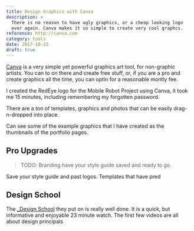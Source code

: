 ```yaml
---
title: Design Graphics with Canva
description: >
  There is no reason to have ugly graphics, or a cheap looking logo
  ever again. Canva makes it so simple to create very cool graphcs.
reference: http://canva.com
category: tools
date: 2017-10-22
draft: true
---
```


[Canva](http://canva.com) is a very simple yet powerful graphics art
tool, for non-graphic artists.  You can to on there and create free
stuff, or, if you are a pro and create graphics all the time, you can
optin for a reasonable montly fee.

I created the RedEye logo for the Mobile Robot Project using Canva, it
took me 15 minutes, including remembering my forgotten password.

There are a ton of templates, graphics and photos that can be easily
drag-n-dropped into place.

Can see some of the example graphics that I have created as the
thumbnails of the portfolio pages.

## Pro Upgrades

> TODO: Branding have your style guide saved and ready to go. 

Save your style guide and past logos. Templates that have pred

## Design School

The [_Design School](https://designschool.canva.com/) they put on is
really well done. It is a quick, but informative and enjoyable 23
minute watch. The first few videos are all about design principals 

